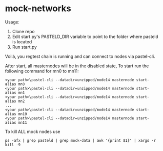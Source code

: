 # mock-networks

Usage:
1. Clone repo
2. Edit start.py's PASTELD_DIR variable to point to the folder where pasteld is located
3. Run start.py

Voilá, you regtest chain is running and can connect to nodes via pastel-cli.

After start, all masternodes will be in the disabled state, To start run the following command for mn0 to mn11:
```
<your path>\pastel-cli --datadir=unzipped/node14 masternode start-alias mn0
<your path>\pastel-cli --datadir=unzipped/node14 masternode start-alias mn1
<your path>\pastel-cli --datadir=unzipped/node14 masternode start-alias mn2
...
<your path>\pastel-cli --datadir=unzipped/node14 masternode start-alias mn10
<your path>\pastel-cli --datadir=unzipped/node14 masternode start-alias mn11
```


To kill ALL mock nodes use
```
ps -afx | grep pasteld | grep mock-data | awk '{print $1}' | xargs -r kill -9
```
